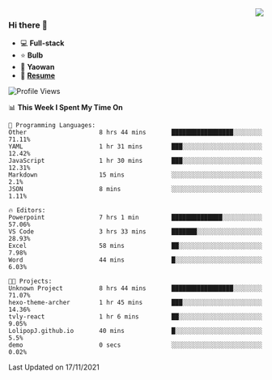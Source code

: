 <img align="right" src="https://github-readme-stats.vercel.app/api?username=LolipopJ&show_icons=true&count_private=true&hide_title=true&include_all_commits=true&theme=vue">

### Hi there 👋

- :computer: **Full-stack**
- :star: **Bulb**
- :pill: **Yaowan**
- :milky_way: [**Resume**](https://cdn.jsdelivr.net/gh/lolipopj/resume/export/resume-en.pdf)

<!--START_SECTION:waka-->
![Profile Views](http://img.shields.io/badge/Profile%20Views-1-blue)

📊 **This Week I Spent My Time On** 

```text
💬 Programming Languages: 
Other                    8 hrs 44 mins       █████████████████░░░░░░░░   71.11% 
YAML                     1 hr 31 mins        ███░░░░░░░░░░░░░░░░░░░░░░   12.42% 
JavaScript               1 hr 30 mins        ███░░░░░░░░░░░░░░░░░░░░░░   12.31% 
Markdown                 15 mins             ░░░░░░░░░░░░░░░░░░░░░░░░░   2.1% 
JSON                     8 mins              ░░░░░░░░░░░░░░░░░░░░░░░░░   1.11%

🔥 Editors: 
Powerpoint               7 hrs 1 min         ██████████████░░░░░░░░░░░   57.06% 
VS Code                  3 hrs 33 mins       ███████░░░░░░░░░░░░░░░░░░   28.93% 
Excel                    58 mins             ██░░░░░░░░░░░░░░░░░░░░░░░   7.98% 
Word                     44 mins             █░░░░░░░░░░░░░░░░░░░░░░░░   6.03%

🐱‍💻 Projects: 
Unknown Project          8 hrs 44 mins       █████████████████░░░░░░░░   71.07% 
hexo-theme-archer        1 hr 45 mins        ███░░░░░░░░░░░░░░░░░░░░░░   14.36% 
tvly-react               1 hr 6 mins         ██░░░░░░░░░░░░░░░░░░░░░░░   9.05% 
LolipopJ.github.io       40 mins             █░░░░░░░░░░░░░░░░░░░░░░░░   5.5% 
demo                     0 secs              ░░░░░░░░░░░░░░░░░░░░░░░░░   0.02%

```


 Last Updated on 17/11/2021
<!--END_SECTION:waka-->
